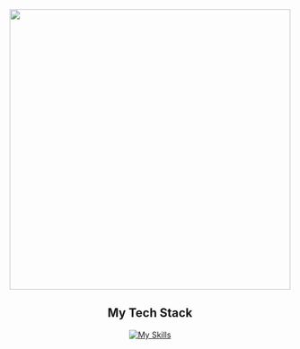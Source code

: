 <div align="center">
  <img src="https://user-images.githubusercontent.com/74038190/225813708-98b745f2-7d22-48cf-9150-083f1b00d6c9.gif" width="500">

  <h2>My Tech Stack</h2>
  
  [![My Skills](https://skillicons.dev/icons?i=dotnet,cs,azure,react,ts,js,html,css,rabbitmq,redis,postgres,docker,kubernetes,githubactions)](https://skillicons.dev)
</div>


